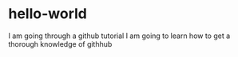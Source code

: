 # hello-world
I am going through a github tutorial
I am going to learn how to get a thorough knowledge of githhub 
 
